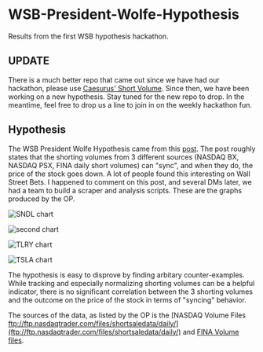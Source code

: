 # WSB-President-Wolfe-Hypothesis
Results from the first WSB hypothesis hackathon. 

## UPDATE
There is a much better repo that came out since we have had our hackathon, please use [Caesurus' Short Volume](https://github.com/Caesurus/short_volume). Since then, we have been working on a new hypothesis. Stay tuned for the new repo to drop. In the meantime, feel free to drop us a line to join in on the weekly hackathon fun.  

## Hypothesis
The WSB President Wolfe Hypothesis came from this [post](https://www.reddit.com/r/wallstreetbets/comments/li5vch/i_think_i_found_a_way_to_predict_dips_with_nasdaq/). The post roughly states that the shorting volumes from 3 different sources (NASDAQ BX, NASDAQ PSX, FINA daily short volumes) can "sync", and when they do, the price of the stock goes down. A lot of people found this interesting on Wall Street Bets. I happened to comment on this post, and several DMs later, we had a team to build a scraper and analysis scripts. These are the graphs produced by the OP. 

 ![SNDL chart](https://preview.redd.it/2dj8tyjpqzg61.png?width=569&format=png&auto=webp&s=99aba3f5759d0272c401877acdef93cfea37e73d)
 
 ![second chart](https://preview.redd.it/f5a16zi7tzg61.png?width=657&format=png&auto=webp&s=d631425582fb2593c9041ecc90805bdd2e231861)
 
 ![TLRY chart](https://preview.redd.it/h5yrk8dof0h61.png?width=524&format=png&auto=webp&s=f7c89947359119453a375ee37a56578d524a18ed)
 
 ![TSLA chart](https://preview.redd.it/a01t7j8q41h61.png?width=458&format=png&auto=webp&s=a9ae45aa3c1bccc557f410a210ff331bd4039297)
 
 The hypothesis is easy to disprove by finding arbitary counter-examples. While tracking and especially normalizing shorting volumes can be a helpful indicator, there is no significant correlation between the 3 shorting volumes and the outcome on the price of the stock in terms of "syncing" behavior. 
 
 The sources of the data, as listed by the OP is the [NASDAQ Volume Files ftp://ftp.nasdaqtrader.com/files/shortsaledata/daily/](ftp://ftp.nasdaqtrader.com/files/shortsaledata/daily/) and [FINA Volume files](http://regsho.finra.org/regsho-Index.html).
